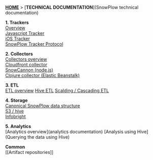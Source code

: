 [**HOME**](Home) > [**TECHNICAL DOCUMENTATION**](SnowPlow technical documentation)

**1. Trackers**  
[Overview](trackers)  
[Javascript Tracker](javascript-tracker)  
[iOS Tracker](ios-tracker)  
[SnowPlow Tracker Protocol](snowplow-tracker-protocol)  

**2. Collectors**  
[Collectors overview](collectors)  
[Cloudfront collector](cloudfront)  
[SnowCannon (node.js)](snowcannon)  
[Clojure collector (Elastic Beanstalk)](clojure)   

**3. ETL**  
[ETL overview](etl)
[Hive ETL](hive-etl)
[Scalding / Cascading ETL](scaldingetl)

**4. Storage**  
[Canonical SnowPlow data structure](canonical-data-structure)  
[S3 / hive](s3-apache-hive-storage)  
[Infobright](infobright-storage)  

**5. Analytics**  
[Analytics overview](analytics documentation)
[Analysis using Hive](Querying the data using Hive)  

**Common**  
[[Artifact repositories]]  
